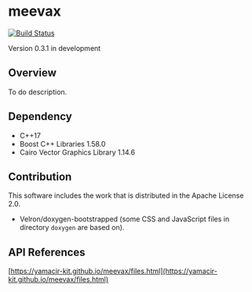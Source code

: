 # meevax

[![Build Status](https://travis-ci.org/yamacir-kit/meevax.svg?branch=master)](https://travis-ci.org/yamacir-kit/meevax)

Version 0.3.1 in development

## Overview

To do description.

## Dependency

- C++17
- Boost C++ Libraries 1.58.0
- Cairo Vector Graphics Library 1.14.6

## Contribution

This software includes the work that is distributed in the Apache License 2.0.
- Velron/doxygen-bootstrapped (some CSS and JavaScript files in directory `doxygen` are based on).

## API References

[https://yamacir-kit.github.io/meevax/files.html](https://yamacir-kit.github.io/meevax/files.html)

